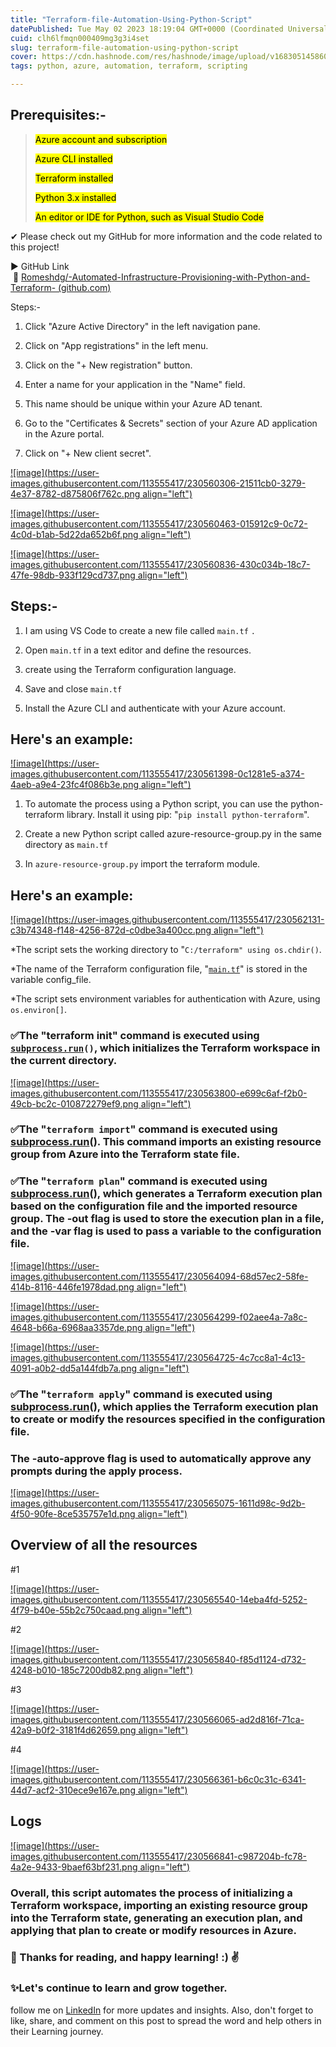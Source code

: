 ```yaml
---
title: "Terraform-file-Automation-Using-Python-Script"
datePublished: Tue May 02 2023 18:19:04 GMT+0000 (Coordinated Universal Time)
cuid: clh6lfmqn000409mg3g3i4set
slug: terraform-file-automation-using-python-script
cover: https://cdn.hashnode.com/res/hashnode/image/upload/v1683051458600/43c5c640-a0c1-4fa1-8f4f-d8d890e517af.png
tags: python, azure, automation, terraform, scripting

---
```


## Prerequisites:-

> <mark>Azure account and subscription</mark>
> 
> <mark>Azure CLI installed</mark>
> 
> <mark>Terraform installed</mark>
> 
> <mark>Python 3.x installed</mark>
> 
> <mark>An editor or IDE for Python, such as Visual Studio Code</mark>

✔ Please check out my GitHub for more information and the code related to this project!

▶ GitHub Link   
 🔗 [Romeshdg/-Automated-Infrastructure-Provisioning-with-Python-and-Terraform- (](https://github.com/Romeshdg/-Automated-Infrastructure-Provisioning-with-Python-and-Terraform-)[github.com](http://github.com)[)](https://github.com/Romeshdg/-Automated-Infrastructure-Provisioning-with-Python-and-Terraform-)

Steps:-

1. Click "Azure Active Directory" in the left navigation pane.
    
2. Click on "App registrations" in the left menu.
    
3. Click on the "+ New registration" button.
    
4. Enter a name for your application in the "Name" field.
    
5. This name should be unique within your Azure AD tenant.
    
6. Go to the "Certificates & Secrets" section of your Azure AD application in the Azure portal.
    
7. Click on "+ New client secret".
    

[![image](https://user-images.githubusercontent.com/113555417/230560306-21511cb0-3279-4e37-8782-d875806f762c.png align="left")](https://user-images.githubusercontent.com/113555417/230560306-21511cb0-3279-4e37-8782-d875806f762c.png)

[![image](https://user-images.githubusercontent.com/113555417/230560463-015912c9-0c72-4c0d-b1ab-5d22da652b6f.png align="left")](https://user-images.githubusercontent.com/113555417/230560463-015912c9-0c72-4c0d-b1ab-5d22da652b6f.png)

[![image](https://user-images.githubusercontent.com/113555417/230560836-430c034b-18c7-47fe-98db-933f129cd737.png align="left")](https://user-images.githubusercontent.com/113555417/230560836-430c034b-18c7-47fe-98db-933f129cd737.png)

## Steps:-

1. I am using VS Code to create a new file called `main.tf` `.`
    
2. Open `main.tf` in a text editor and define the resources.
    
3. create using the Terraform configuration language.
    
4. Save and close `main.tf`
    
5. Install the Azure CLI and authenticate with your Azure account.
    

## Here's an example:

[![image](https://user-images.githubusercontent.com/113555417/230561398-0c1281e5-a374-4aeb-a9e4-23fc4f086b3e.png align="left")](https://user-images.githubusercontent.com/113555417/230561398-0c1281e5-a374-4aeb-a9e4-23fc4f086b3e.png)

1. To automate the process using a Python script, you can use the python-terraform library. Install it using pip: "`pip install python-terraform`".
    
2. Create a new Python script called azure-resource-group.py in the same directory as `main.tf`
    
3. In `azure-resource-group.py` import the terraform module.
    

## Here's an example:

[![image](https://user-images.githubusercontent.com/113555417/230562131-c3b74348-f148-4256-872d-c0dbe3a400cc.png align="left")](https://user-images.githubusercontent.com/113555417/230562131-c3b74348-f148-4256-872d-c0dbe3a400cc.png)

\*The script sets the working directory to "`C:/terraform" using os.chdir()`.

\*The name of the Terraform configuration file, "[`main.tf`](http://main.tf)" is stored in the variable config\_file.

\*The script sets environment variables for authentication with Azure, using `os.environ[]`.

### ✅The "terraform init" command is executed using [`subprocess.run`](http://subprocess.run)`()`, which initializes the Terraform workspace in the current directory.

[![image](https://user-images.githubusercontent.com/113555417/230563800-e699c6af-f2b0-49cb-bc2c-010872279ef9.png align="left")](https://user-images.githubusercontent.com/113555417/230563800-e699c6af-f2b0-49cb-bc2c-010872279ef9.png)

### ✅The "`terraform import`" command is executed using [subprocess.run](http://subprocess.run)(). This command imports an existing resource group from Azure into the Terraform state file.

### ✅The "`terraform plan`" command is executed using [subprocess.run](http://subprocess.run)(), which generates a Terraform execution plan based on the configuration file and the imported resource group. The -out flag is used to store the execution plan in a file, and the -var flag is used to pass a variable to the configuration file.

[![image](https://user-images.githubusercontent.com/113555417/230564094-68d57ec2-58fe-414b-8116-446fe1978dad.png align="left")](https://user-images.githubusercontent.com/113555417/230564094-68d57ec2-58fe-414b-8116-446fe1978dad.png)

[![image](https://user-images.githubusercontent.com/113555417/230564299-f02aee4a-7a8c-4648-b66a-6968aa3357de.png align="left")](https://user-images.githubusercontent.com/113555417/230564299-f02aee4a-7a8c-4648-b66a-6968aa3357de.png)

[![image](https://user-images.githubusercontent.com/113555417/230564725-4c7cc8a1-4c13-4091-a0b2-dd5a144fdb7a.png align="left")](https://user-images.githubusercontent.com/113555417/230564725-4c7cc8a1-4c13-4091-a0b2-dd5a144fdb7a.png)

### ✅The "`terraform apply`" command is executed using [subprocess.run](http://subprocess.run)(), which applies the Terraform execution plan to create or modify the resources specified in the configuration file.

### The -auto-approve flag is used to automatically approve any prompts during the apply process.

[![image](https://user-images.githubusercontent.com/113555417/230565075-1611d98c-9d2b-4f50-90fe-8ce535757e1d.png align="left")](https://user-images.githubusercontent.com/113555417/230565075-1611d98c-9d2b-4f50-90fe-8ce535757e1d.png)

## Overview of all the resources

#1

[![image](https://user-images.githubusercontent.com/113555417/230565540-14eba4fd-5252-4f79-b40e-55b2c750caad.png align="left")](https://user-images.githubusercontent.com/113555417/230565540-14eba4fd-5252-4f79-b40e-55b2c750caad.png)

#2

[![image](https://user-images.githubusercontent.com/113555417/230565840-f85d1124-d732-4248-b010-185c7200db82.png align="left")](https://user-images.githubusercontent.com/113555417/230565840-f85d1124-d732-4248-b010-185c7200db82.png)

#3

[![image](https://user-images.githubusercontent.com/113555417/230566065-ad2d816f-71ca-42a9-b0f2-3181f4d62659.png align="left")](https://user-images.githubusercontent.com/113555417/230566065-ad2d816f-71ca-42a9-b0f2-3181f4d62659.png)

#4

[![image](https://user-images.githubusercontent.com/113555417/230566361-b6c0c31c-6341-44d7-acf2-310ece9e167e.png align="left")](https://user-images.githubusercontent.com/113555417/230566361-b6c0c31c-6341-44d7-acf2-310ece9e167e.png)

## Logs

[![image](https://user-images.githubusercontent.com/113555417/230566841-c987204b-fc78-4a2e-9433-9baef63bf231.png align="left")](https://user-images.githubusercontent.com/113555417/230566841-c987204b-fc78-4a2e-9433-9baef63bf231.png)

### Overall, this script automates the process of initializing a Terraform workspace, importing an existing resource group into the Terraform state, generating an execution plan, and applying that plan to create or modify resources in Azure.

### 📍 Thanks for reading, and happy learning! :) ✌

### ✨Let's continue to learn and grow together.

follow me on [LinkedIn](https://www.linkedin.com/in/romeshdharamgudi/) for more updates and insights. Also, don't forget to like, share, and comment on this post to spread the word and help others in their Learning journey.